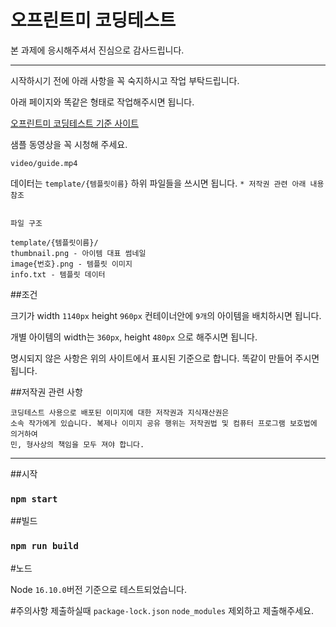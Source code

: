 # 오프린트미 코딩테스트

본 과제에 응시해주셔서 진심으로 감사드립니다.

---

시작하시기 전에 아래 사항을 꼭 숙지하시고 작업 부탁드립니다.

아래 페이지와 똑같은 형태로 작업해주시면 됩니다.

[오프린트미 코딩테스트 기준 사이트](https://www.ohprint.me/store/business-card/search/square?paperShapeType=SOFT&backCode=&luxeColorCode=&glossyType=&frameCode=504001&paperCode=160033&productCode=101003000001&offsetPrint=N&quantity=50&accessory=&sizeQuantitys=)

샘플 동영상을 꼭 시청해 주세요.

`video/guide.mp4`

데이터는 `template/{템플릿이름}` 하위 파일들을 쓰시면 됩니다. `* 저작권 관련 아래 내용 참조`

```

파일 구조

template/{템플릿이름}/
thumbnail.png - 아이템 대표 썸네일
image{번호}.png - 템플릿 이미지
info.txt - 템플릿 데이터

```

##조건

크기가 width `1140px` height `960px` 컨테이너안에 `9개`의 아이템을 배치하시면 됩니다.

개별 아이템의 width는 `360px`, height `480px` 으로 해주시면 됩니다.

명시되지 않은 사항은 위의 사이트에서 표시된 기준으로 합니다. 똑같이 만들어 주시면 됩니다.

##저작권 관련 사항

```
코딩테스트 사용으로 배포된 이미지에 대한 저작권과 지식재산권은
소속 작가에게 있습니다. 복제나 이미지 공유 행위는 저작권법 및 컴퓨터 프로그램 보호법에 의거하여
민, 형사상의 책임을 모두 져야 합니다.
```

---

##시작

### `npm start`

##빌드

### `npm run build`

#노드

Node `16.10.0`버전 기준으로 테스트되었습니다.

#주의사항
제출하실때 `package-lock.json` `node_modules` 제외하고 제출해주세요.
